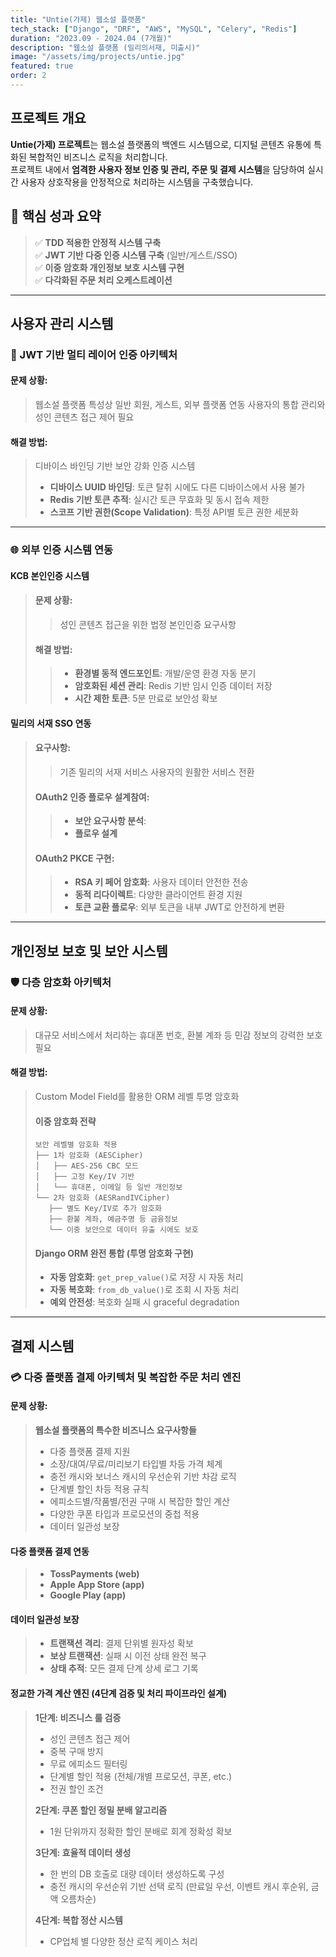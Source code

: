 ```yaml
---
title: "Untie(가제) 웹소설 플랫폼"
tech_stack: ["Django", "DRF", "AWS", "MySQL", "Celery", "Redis"]
duration: "2023.09 - 2024.04 (7개월)"
description: "웹소설 플랫폼 (밀리의서재, 미출시)"
image: "/assets/img/projects/untie.jpg"
featured: true
order: 2
---
```


## 프로젝트 개요

**Untie(가제) 프로젝트**는 웹소설 플랫폼의 백엔드 시스템으로, 디지털 콘텐츠 유통에 특화된 복합적인 비즈니스 로직을 처리합니다.  
프로젝트 내에서 **엄격한 사용자 정보 인증 및 관리, 주문 및 결제 시스템**을 담당하여 실시간 사용자 상호작용을 안정적으로 처리하는 시스템을 구축했습니다.

## 🎯 핵심 성과 요약
> ✅ **TDD 적용한 안정적 시스템 구축**  
> ✅ **JWT 기반 다중 인증 시스템 구축** (일반/게스트/SSO)  
> ✅ **이중 암호화 개인정보 보호 시스템 구현**  
> ✅ **다각화된 주문 처리 오케스트레이션**

---

## 사용자 관리 시스템

### 🔐 JWT 기반 멀티 레이어 인증 아키텍처

#### **문제 상황**:
> 웹소설 플랫폼 특성상 일반 회원, 게스트, 외부 플랫폼 연동 사용자의 통합 관리와 성인 콘텐츠 접근 제어 필요

#### **해결 방법**:
> 디바이스 바인딩 기반 보안 강화 인증 시스템
> - **디바이스 UUID 바인딩**: 토큰 탈취 시에도 다른 디바이스에서 사용 불가
> - **Redis 기반 토큰 추적**: 실시간 토큰 무효화 및 동시 접속 제한
> - **스코프 기반 권한(Scope Validation)**: 특정 API별 토큰 권한 세분화

---

### 🌐 외부 인증 시스템 연동

#### **KCB 본인인증 시스템**
>
>#### 문제 상황:
>> 성인 콘텐츠 접근을 위한 법정 본인인증 요구사항
>
>#### 해결 방법:
>>- **환경별 동적 엔드포인트**: 개발/운영 환경 자동 분기
>>- **암호화된 세션 관리**: Redis 기반 임시 인증 데이터 저장
>>- **시간 제한 토큰**: 5분 만료로 보안성 확보

#### **밀리의 서재 SSO 연동**

>#### 요구사항:
>> 기존 밀리의 서재 서비스 사용자의 원활한 서비스 전환
>
>#### OAuth2 인증 플로우 설계참여:
>>- **보안 요구사항 분석**: 
>>- **플로우 설계**
>
>#### OAuth2 PKCE 구현:
>>- **RSA 키 페어 암호화**: 사용자 데이터 안전한 전송
>>- **동적 리다이렉트**: 다양한 클라이언트 환경 지원
>>- **토큰 교환 플로우**: 외부 토큰을 내부 JWT로 안전하게 변환

---

## 개인정보 보호 및 보안 시스템

### 🛡️ 다층 암호화 아키텍처

#### **문제 상황**:
> 대규모 서비스에서 처리하는 휴대폰 번호, 환불 계좌 등 민감 정보의 강력한 보호 필요

#### **해결 방법**:
> Custom Model Field를 활용한 ORM 레벨 투명 암호화
>#### 이중 암호화 전략
>
>```
>보안 레벨별 암호화 적용
>├── 1차 암호화 (AESCipher)
>│   ├── AES-256 CBC 모드
>│   ├── 고정 Key/IV 기반
>│   └── 휴대폰, 이메일 등 일반 개인정보
>└── 2차 암호화 (AESRandIVCipher)
>    ├── 별도 Key/IV로 추가 암호화
>    ├── 환불 계좌, 예금주명 등 금융정보
>    └── 이중 보안으로 데이터 유출 시에도 보호
>```
>
>#### Django ORM 완전 통합 (투명 암호화 구현)
>- **자동 암호화**: `get_prep_value()`로 저장 시 자동 처리
>- **자동 복호화**: `from_db_value()`로 조회 시 자동 처리
>- **예외 안전성**: 복호화 실패 시 graceful degradation

---

## 결제 시스템

### 💳 다중 플랫폼 결제 아키텍처 및 복잡한 주문 처리 엔진

#### **문제 상황**:
> **웹소설 플랫폼의 특수한 비즈니스 요구사항들**
> - 다중 플랫폼 결제 지원
> - 소장/대여/무료/미리보기 타입별 차등 가격 체계
> - 충전 캐시와 보너스 캐시의 우선순위 기반 차감 로직
> - 단계별 할인 차등 적용 규칙
> - 에피소드별/작품별/전권 구매 시 복잡한 할인 계산
> - 다양한 쿠폰 타입과 프로모션의 중첩 적용
> - 데이터 일관성 보장

#### 다중 플랫폼 결제 연동
> - **TossPayments (web)**
> - **Apple App Store (app)**
> - **Google Play (app)**

#### 데이터 일관성 보장
> - **트랜잭션 격리**: 결제 단위별 원자성 확보
> - **보상 트랜잭션**: 실패 시 이전 상태 완전 복구
> - **상태 추적**: 모든 결제 단계 상세 로그 기록

#### 정교한 가격 계산 엔진 (4단계 검증 및 처리 파이프라인 설계)

>   **1단계: 비즈니스 룰 검증**
>   - 성인 콘텐츠 접근 제어
>   - 중복 구매 방지
>   - 무료 에피소드 필터링
>   - 단계별 할인 적용 (전체/개별 프로모션, 쿠폰, etc.)
>   - 전권 할인 조건
>   
>   **2단계: 쿠폰 할인 정밀 분배 알고리즘**
>   - 1원 단위까지 정확한 할인 분배로 회계 정확성 확보 
>   
>   **3단계: 효율적 데이터 생성**
>   - 한 번의 DB 호출로 대량 데이터 생성하도록 구성
>   - 충전 캐시의 우선순위 기반 선택 로직 (만료일 우선, 이벤트 캐시 후순위, 금액 오름차순)
>   
>   **4단계: 복합 정산 시스템**
>   - CP업체 별 다양한 정산 로직 케이스 처리





